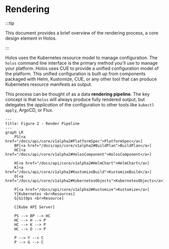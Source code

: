 # Rendering

:::tip

This document provides a brief overview of the rendering process, a core design
element in Holos.

:::

Holos uses the Kubernetes resource model to manage configuration.  The `holos`
command line interface is the primary method you'll use to manage your platform.
Holos uses CUE to provide a unified configuration model of the platform.  This
unified configuration is built up from components packaged with Helm, Kustomize,
CUE, or any other tool that can produce Kubernetes resource manifests as output.

This process can be thought of as a data **rendering pipeline**.  The key
concept is that `holos` will always produce fully rendered output, but delegates
the _application_ of the configuration to other tools like `kubectl apply`,
ArgoCD, or Flux.

```mermaid
---
title: Figure 2 - Render Pipeline
---
graph LR
    PS[<a href="/docs/api/core/v1alpha2#PlatformSpec">PlatformSpec</a>]
    BP[<a href="/docs/api/core/v1alpha2#BuildPlan">BuildPlan</a>]
    HC[<a href="/docs/api/core/v1alpha2#HolosComponent">HolosComponent</a>]

    H[<a href="/docs/api/core/v1alpha2#HelmChart">HelmChart</a>]
    K[<a href="/docs/api/core/v1alpha2#KustomizeBuild">KustomizeBuild</a>]
    O[<a href="/docs/api/core/v1alpha2#KubernetesObjects">KubernetesObjects</a>]

    P[<a href="/docs/api/core/v1alpha2#Kustomize">Kustomize</a>]
    Y[Kubernetes <br>Resources]
    G[GitOps <br>Resource]

    C[Kube API Server]

    PS --> BP --> HC
    HC --> H --> P
    HC --> K --> P
    HC --> O --> P

    P --> Y --> C
    P --> G --> C
```
